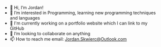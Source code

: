 - 👋 Hi, I’m Jordan!
- 👀 I’m interested in Programming, learning new programming techniques and languages
- 🌱 I'm currently working on a portfolio website which I can link to my GitHub
- 💞️ I’m looking to collaborate on anything
- 📫 How to reach me email: Jordan.Skwierc@Outlook.com

<!---
Skwierc1/Skwierc1 is a ✨ special ✨ repository because its `README.md` (this file) appears on your GitHub profile.
You can click the Preview link to take a look at your changes.
--->
